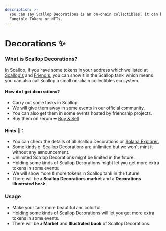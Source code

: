 ```yaml
---
description: >-
  You can say Scallop Decorations is an on-chain collectibles, it can be
  Fungible Tokens or NFTs.
---
```


# Decorations ✨

### **What is Scallop Decorations?**

In Scallop, if you have some tokens in your address which we listed at [Scallop's](scallop.md) and [Friend's](friend.md), you can show it in the Scallop tank, which means you can also call Scallop a small on-chain collectibles ecosystem.

#### How do I get decorations?

* Carry out some tasks in Scallop.
* We will give them away in some events in our official community.
* You can also get them in some events hosted by friendship projects.
* Buy them on serum ➡ [Buy & Sell](buy-and-sell.md)

#### Hints 🧐**：**

* You can check the details of all Scallop Decorations on [Solana Explorer.](https://explorer.solana.com/address/SeawdHf3NHG6gxCrezQxr5oJAHTLJd6JsQxxd144yaz)
* Some kinds of Scallop Decorations are unlimited but we won't mint it without any announcement.
* Unlimited Scallop Decorations might be limited in the future.
* Holding some kinds of Scallop Decorations might let you get more extra tokens in some events.
* We will show more & more tokens in Scallop tank in the future!
* There will be a **Scallop Decorations market** and a **Decorations illustrated book**.

### Usage

* Make your tank more beautiful and colorful 
* Holding some kinds of Scallop Decorations will let you get more extra tokens in some events.
* There will be a **Market** and **Illustrated book** of Scallop Decorations. 





